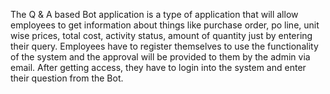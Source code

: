 The Q & A based Bot application is a type of application that will allow employees to get
information about things like purchase order, po line, unit wise prices, total cost, activity
status, amount of quantity just by entering their query. Employees have to register
themselves to use the functionality of the system and the approval will be provided to them
by the admin via email. After getting access, they have to login into the system and enter
their question from the Bot.
